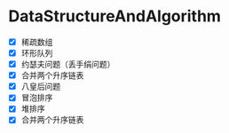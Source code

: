 # DataStructureAndAlgorithm

- [x] 稀疏数组
- [x] 环形队列
- [x] 约瑟夫问题（丢手绢问题）
- [x] 合并两个升序链表
- [x] 八皇后问题
- [x] 冒泡排序
- [x] 堆排序
- [x] 合并两个升序链表